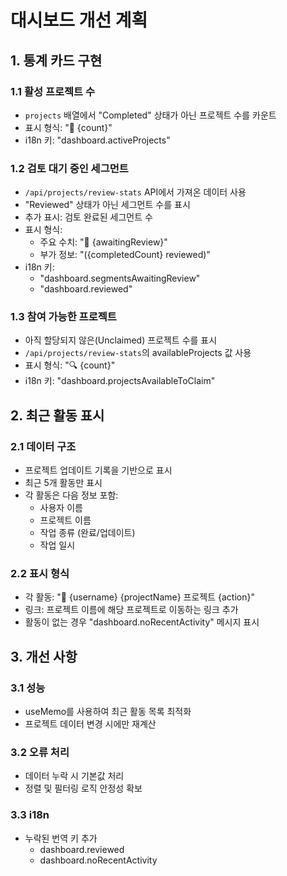 
# 대시보드 개선 계획

## 1. 통계 카드 구현

### 1.1 활성 프로젝트 수
- `projects` 배열에서 "Completed" 상태가 아닌 프로젝트 수를 카운트
- 표시 형식: "📁 {count}"
- i18n 키: "dashboard.activeProjects"

### 1.2 검토 대기 중인 세그먼트
- `/api/projects/review-stats` API에서 가져온 데이터 사용
- "Reviewed" 상태가 아닌 세그먼트 수를 표시
- 추가 표시: 검토 완료된 세그먼트 수
- 표시 형식: 
  - 주요 수치: "📝 {awaitingReview}"
  - 부가 정보: "({completedCount} reviewed)"
- i18n 키: 
  - "dashboard.segmentsAwaitingReview"
  - "dashboard.reviewed"

### 1.3 참여 가능한 프로젝트
- 아직 할당되지 않은(Unclaimed) 프로젝트 수를 표시
- `/api/projects/review-stats`의 availableProjects 값 사용
- 표시 형식: "🔍 {count}"
- i18n 키: "dashboard.projectsAvailableToClaim"

## 2. 최근 활동 표시

### 2.1 데이터 구조
- 프로젝트 업데이트 기록을 기반으로 표시
- 최근 5개 활동만 표시
- 각 활동은 다음 정보 포함:
  - 사용자 이름
  - 프로젝트 이름
  - 작업 종류 (완료/업데이트)
  - 작업 일시

### 2.2 표시 형식
- 각 활동: "📌 {username} {projectName} 프로젝트 {action}"
- 링크: 프로젝트 이름에 해당 프로젝트로 이동하는 링크 추가
- 활동이 없는 경우 "dashboard.noRecentActivity" 메시지 표시

## 3. 개선 사항

### 3.1 성능
- useMemo를 사용하여 최근 활동 목록 최적화
- 프로젝트 데이터 변경 시에만 재계산

### 3.2 오류 처리
- 데이터 누락 시 기본값 처리
- 정렬 및 필터링 로직 안정성 확보

### 3.3 i18n
- 누락된 번역 키 추가
  - dashboard.reviewed
  - dashboard.noRecentActivity
